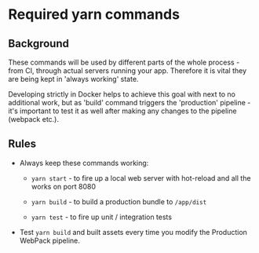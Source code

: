 Required yarn commands
======================

Background
----------

These commands will be used by different parts of the whole process - from CI, through actual servers running your app. Therefore it is vital they are being kept in 'always working' state.

Developing strictly in Docker helps to achieve this goal with next to no additional work, but as 'build' command triggers the 'production' pipeline - it's important to test it as well after making any changes to the pipeline (webpack etc.).

Rules
-----

*   Always keep these commands working:  
    
    *   `yarn start` \- to fire up a local web server with hot-reload and all the works on port 8080  
        
    *   `yarn build` \- to build a production bundle to `/app/dist`  
        
    *   `yarn test` \- to fire up unit / integration tests  
        
*   Test `yarn build` and built assets every time you modify the Production WebPack pipeline.